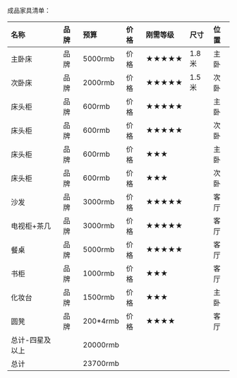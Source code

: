成品家具清单：

| 名称                |  品牌        | 预算          | 价格          | 刚需等级      | 尺寸             | 位置         |
| :----------------   | :----------- | :----------- | :----------  | :-----------  | :----------       | :----------- |
| 主卧床              |  品牌         |  5000rmb     | 价格          | ★★★★★      | 1.8米   | 主卧         |
| 次卧床              |  品牌         |  2000rmb     | 价格          | ★★★★★      | 1.5米   | 次卧         |
| 床头柜              |  品牌         |  600rmb      | 价格          | ★★★★★      |         | 主卧         |
| 床头柜              |  品牌         |  600rmb      | 价格          | ★★★★★      |         | 次卧         |
| 床头柜              |  品牌         |  600rmb      | 价格          | ★★★         |        | 主卧         |
| 床头柜              |  品牌         |  600rmb      | 价格          | ★★★         |        | 次卧         |
| 沙发                |  品牌         |  3000rmb     | 价格          | ★★★★★      |         | 客厅         |
| 电视柜+茶几         |  品牌          |  3000rmb     | 价格          | ★★★★★      |        | 客厅         |
| 餐桌                |  品牌         |  5000rmb     | 价格          | ★★★★★      |         | 客厅         |
| 书柜                |  品牌         |  1000rmb     | 价格          | ★★★         |        | 客厅         |
| 化妆台              |  品牌         |  1500rmb     | 价格          | ★★★         |        | 主卧         |
| 圆凳                |  品牌         |  200*4rmb    | 价格          | ★★★★       |         | 客厅         |
| 总计-四星及以上      |               |  20000rmb   |               |               |      |             |
| 总计                |               |  23700rmb   |               |               |        |             |








